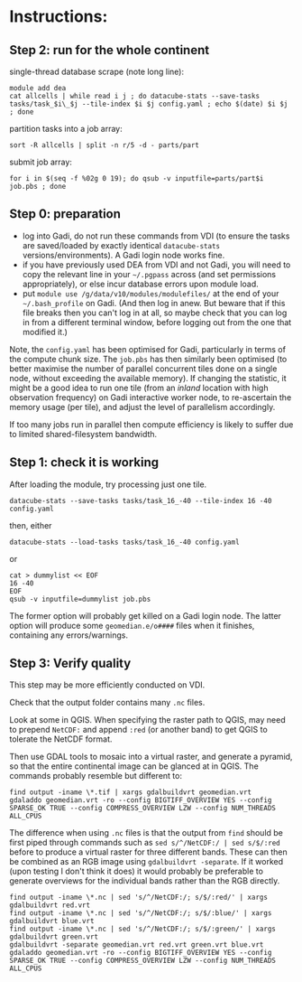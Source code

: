 Instructions:
=============

## Step 2: run for the whole continent

single-thread database scrape (note long line):

    module add dea
    cat allcells | while read i j ; do datacube-stats --save-tasks tasks/task_$i\_$j --tile-index $i $j config.yaml ; echo $(date) $i $j ; done 


partition tasks into a job array:

    sort -R allcells | split -n r/5 -d - parts/part


submit job array: 

    for i in $(seq -f %02g 0 19); do qsub -v inputfile=parts/part$i job.pbs ; done

## Step 0: preparation

 - log into Gadi, do not run these commands from VDI (to ensure the tasks are saved/loaded by exactly identical `datacube-stats` versions/environments). A Gadi login node works fine.
 - if you have previously used DEA from VDI and not Gadi, you will need to copy the relevant line in your `~/.pgpass` across (and set permissions appropriately), or else incur database errors upon module load.
 - put `module use /g/data/v10/modules/modulefiles/` at the end of your `~/.bash_profile` on Gadi. (And then log in anew. But beware that if this file breaks then you can't log in at all, so maybe check that you can log in from a different terminal window, before logging out from the one that modified it.)
 
Note, the `config.yaml` has been optimised for Gadi, particularly in terms of the compute chunk size. 
The `job.pbs` has then similarly been optimised (to better maximise the number of parallel concurrent tiles done on a single node, without exceeding the available memory). If changing the statistic, it might be a good idea to run one tile (from an *inland* location with high observation frequency) on Gadi interactive worker node, to re-ascertain the memory usage (per tile), and adjust the level of parallelism accordingly.

If too many jobs run in parallel then compute efficiency is likely to suffer due to limited shared-filesystem bandwidth.

## Step 1: check it is working

After loading the module, try processing just one tile.

    datacube-stats --save-tasks tasks/task_16_-40 --tile-index 16 -40 config.yaml

then, either

    datacube-stats --load-tasks tasks/task_16_-40 config.yaml
    
or

    cat > dummylist << EOF
    16 -40
    EOF
    qsub -v inputfile=dummylist job.pbs
    
The former option will probably get killed on a Gadi login node. 
The latter option will produce some `geomedian.e/o####` files when it finishes, containing any errors/warnings.

## Step 3: Verify quality 

This step may be more efficiently conducted on VDI.

Check that the output folder contains many `.nc` files.

Look at some in QGIS. When specifying the raster path to QGIS, may need to prepend `NetCDF:` and append `:red` (or another band) to get QGIS to tolerate the NetCDF format.

Then use GDAL tools to mosaic into a virtual raster, and generate a pyramid, so that the entire continental image can be glanced at in QGIS. The commands probably resemble but different to:

    find output -iname \*.tif | xargs gdalbuildvrt geomedian.vrt
    gdaladdo geomedian.vrt -ro --config BIGTIFF_OVERVIEW YES --config SPARSE_OK TRUE --config COMPRESS_OVERVIEW LZW --config NUM_THREADS ALL_CPUS

The difference when using `.nc` files is that the output from `find` should be first piped through commands such as `sed s/^/NetCDF:/ | sed s/$/:red` before to produce a virtual raster for three different bands. These can then be combined as an RGB image using `gdalbuildvrt -separate`. If it worked (upon testing I don't think it does) it would probably be preferable to generate overviews for the individual bands rather than the RGB directly.

    find output -iname \*.nc | sed 's/^/NetCDF:/; s/$/:red/' | xargs gdalbuildvrt red.vrt
    find output -iname \*.nc | sed 's/^/NetCDF:/; s/$/:blue/' | xargs gdalbuildvrt blue.vrt
    find output -iname \*.nc | sed 's/^/NetCDF:/; s/$/:green/' | xargs gdalbuildvrt green.vrt
    gdalbuildvrt -separate geomedian.vrt red.vrt green.vrt blue.vrt
    gdaladdo geomedian.vrt -ro --config BIGTIFF_OVERVIEW YES --config SPARSE_OK TRUE --config COMPRESS_OVERVIEW LZW --config NUM_THREADS ALL_CPUS


